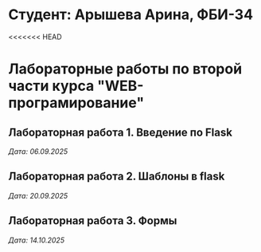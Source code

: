 # Студент: Арышева Арина, ФБИ-34

<<<<<<< HEAD
# Лабораторные работы по второй части курса "WEB-програмирование"

## Лабораторная работа 1. Введение по Flask

*Дата: 06.09.2025*

## Лабораторная работа 2. Шаблоны в flask

*Дата: 20.09.2025*

## Лабораторная работа 3. Формы

*Дата: 14.10.2025*